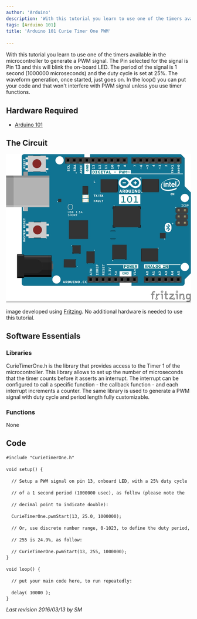 ```yaml
---
author: 'Arduino'
description: 'With this tutorial you learn to use one of the timers available in the microcontroller to generate a PWM signal.'
tags: [Arduino 101]
title: 'Arduino 101 Curie Timer One PWM'

---
```


With this tutorial you learn to use one of the timers available in the microcontroller to generate a PWM signal. The Pin selected for the signal is Pin 13 and this will blink the on-board LED. The period of the signal is 1 second (1000000 microseconds) and the duty cycle is set at 25%. The waveform generation, once started, just goes on. In the loop() you can put your code and that won't interfere with PWM signal unless you use timer functions.

## Hardware Required

- [Arduino 101](https://www.arduino.cc/en/Main/ArduinoBoard101)

## The Circuit

![](assets/genuino101fzz.jpg)

image developed using [Fritzing](http://www.fritzing.org).
No additional hardware is needed to use this tutorial.

## Software Essentials

### Libraries

CurieTimerOne.h is the library that provides access to the Timer 1 of the microcontroller. This library allows to set up the number of microseconds that the timer counts before it asserts an interrupt. The interrupt can be configured to call a specific function - the callback function - and each interrupt increments a counter. The same library is used to generate a PWM signal with duty cycle and period length fully customizable.

### Functions

None

## Code

```arduino
#include "CurieTimerOne.h"

void setup() {

  // Setup a PWM signal on pin 13, onboard LED, with a 25% duty cycle

  // of a 1 second period (1000000 usec), as follow (please note the

  // decimal point to indicate double):

  CurieTimerOne.pwmStart(13, 25.0, 1000000);

  // Or, use discrete number range, 0-1023, to define the duty period,

  // 255 is 24.9%, as follow:

  // CurieTimerOne.pwmStart(13, 255, 1000000);
}

void loop() {

  // put your main code here, to run repeatedly:

  delay( 10000 );
}
```



*Last revision 2016/03/13 by SM*